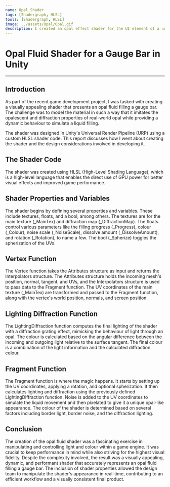 ```yaml
---
name: Opal Shader
tags: [Shadergraph, HLSL]
tools: [Shadergraph, HLSL]
image: ../assets/Opal/Opal.gif
description: I created an opal effect shader for the UI element of a university project
---
```


# **Opal Fluid Shader for a Gauge Bar in Unity**

---

## **Introduction**

As part of the recent game development project, I was tasked with creating a visually appealing shader that presents an opal fluid filling a gauge bar. The challenge was to model the material in such a way that it imitates the opalescent and diffraction properties of real-world opal while providing a dynamic behaviour to simulate a liquid filling.

The shader was designed in Unity's Universal Render Pipeline (URP) using a custom HLSL shader code. This report discusses how I went about creating the shader and the design considerations involved in developing it.

## **The Shader Code**

The shader was created using HLSL (High-Level Shading Language), which is a high-level language that enables the direct use of GPU power for better visual effects and improved game performance.

## **Shader Properties and Variables**

The shader begins by defining several properties and variables. These include textures, floats, and a bool, among others. The textures are for the main texture (_MainTex) and diffraction map (_DiffractionMap). The floats control various parameters like the filling progress (_Progress), colour (_Colour), noise scale (_NoiseScale), dissolve amount (_DissolveAmount), and rotation (_Rotation), to name a few. The bool (_Spherize) toggles the spherization of the UVs.

## **Vertex Function**

The Vertex function takes the Attributes structure as input and returns the Interpolators structure. The Attributes structure holds the incoming mesh's position, normal, tangent, and UVs, and the Interpolators structure is used to pass data to the Fragment function. The UV coordinates of the main texture (_MainTex) are transformed and passed to the Fragment function, along with the vertex's world position, normals, and screen position.

## **Lighting Diffraction Function**

The LightingDiffraction function computes the final lighting of the shader with a diffraction grating effect, mimicking the behaviour of light through an opal. The colour is calculated based on the angular difference between the incoming and outgoing light relative to the surface tangent. The final colour is a combination of the light information and the calculated diffraction colour.

## **Fragment Function**

The Fragment function is where the magic happens. It starts by setting up the UV coordinates, applying a rotation, and optional spherization. It then calculates lighting and diffraction using the previously defined LightingDiffraction function. Noise is added to the UV coordinates to simulate the liquid movement and then pixelated to give it a unique opal-like appearance. The colour of the shader is determined based on several factors including border light, border noise, and the diffraction lighting.

## **Conclusion**

The creation of the opal fluid shader was a fascinating exercise in manipulating and controlling light and colour within a game engine. It was crucial to keep performance in mind while also striving for the highest visual fidelity. Despite the complexity involved, the result was a visually appealing, dynamic, and performant shader that accurately represents an opal fluid filling a gauge bar. The inclusion of shader properties allowed the design team to manipulate the shader's appearance in real-time, contributing to an efficient workflow and a visually consistent final product.